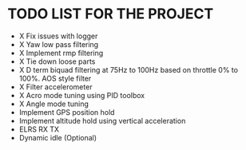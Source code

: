 # TODO LIST FOR THE PROJECT

* X Fix issues with logger
* X Yaw low pass filtering
* X Implement rmp filtering
* X Tie down loose parts
* X D term biquad filtering at 75Hz to 100Hz based on throttle 0% to 100%. AOS style filter
* X Filter accelerometer
* X Acro mode tuning using PID toolbox
* X Angle mode tuning
* Implement GPS position hold
* Implement altitude hold using vertical acceleration
* ELRS RX TX
* Dynamic idle (Optional)